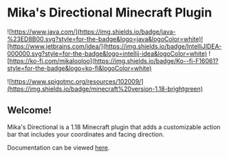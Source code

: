 # Mika's Directional Minecraft Plugin

![https://www.java.com/](https://img.shields.io/badge/java-%23ED8B00.svg?style=for-the-badge&logo=java&logoColor=white)![https://www.jetbrains.com/idea/](https://img.shields.io/badge/IntelliJIDEA-000000.svg?style=for-the-badge&logo=intellij-idea&logoColor=white)
![https://ko-fi.com/mikalooloo](https://img.shields.io/badge/Ko--fi-F16061?style=for-the-badge&logo=ko-fi&logoColor=white)

![https://www.spigotmc.org/resources/102009/](https://img.shields.io/badge/minecraft%20version-1.18-brightgreen)

## Welcome!
Mika's Directional is a 1.18 Minecraft plugin that adds a customizable action bar that includes your coordinates and facing direction.

Documentation can be viewed [here](https://mikalooloo.github.io/).

